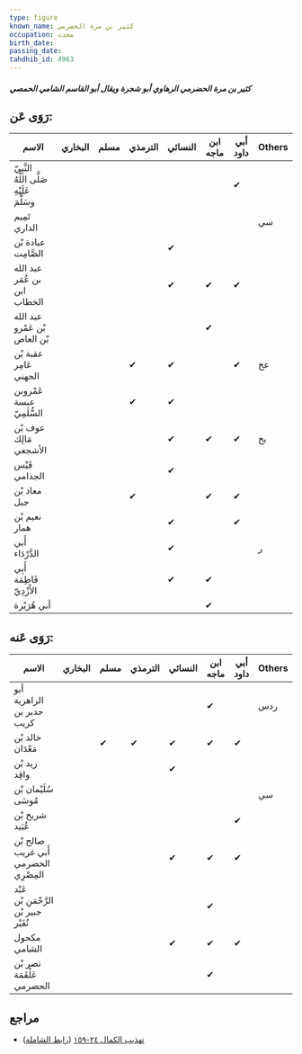 ```yaml
---
type: figure
known_name: كثير بن مرة الحضرمي
occupation: محدث
birth_date:
passing_date:
tahdhib_id: 4963
---
```

##### كثير بن مرة الحضرمي الرهاوي أبو شجرة ويقال أبو القاسم الشامي الحمصي

## رَوَى عَن:
| الاسم                                      | البخاري | مسلم | الترمذي | النسائي | ابن ماجه | أبي داود | Others |
| ------------------------------------------ | ------- | ---- | ------- | ------- | -------- | -------- | ------ |
| النَّبِيّ صَلَّى اللَّهُ عَلَيْهِ وسَلَّمَ |         |      |         |         |          | ✔        |        |
| تَمِيم الداري                              |         |      |         |         |          |          | سي     |
| عبادة بْن الصَّامِت                        |         |      |         | ✔       |          |          |        |
| عبد الله بن عُمَر ابن الخطاب               |         |      |         | ✔       | ✔        | ✔        |        |
| عبد الله بْن عَمْرو بْن العاص              |         |      |         |         | ✔        |          |        |
| عقبة بْن عَامِر الجهني                     |         |      | ✔       | ✔       |          | ✔        | عخ     |
| عَمْروبن عبسة السُّلَمِيّ                  |         |      | ✔       | ✔       |          |          |        |
| عوف بْن مَالِك الأشجعي                     |         |      |         | ✔       | ✔        | ✔        | بخ     |
| قَيْس الجذامي                              |         |      |         | ✔       |          |          |        |
| معاذ بْن جبل                               |         |      | ✔       |         | ✔        | ✔        |        |
| نعيم بْن همار                              |         |      |         | ✔       |          | ✔        |        |
| أَبي الدَّرْدَاء                           |         |      |         | ✔       |          |          | ر      |
| أَبِي فَاطِمَة الأَزْدِيّ                  |         |      |         | ✔       | ✔        |          |        |
| أبي هُرَيْرة                               |         |      |         |         | ✔        |          |        |
## رَوَى عَنه:
| الاسم                                  | البخاري | مسلم | الترمذي | النسائي | ابن ماجه | أبي داود | Others |
| -------------------------------------- | ------- | ---- | ------- | ------- | -------- | -------- | ------ |
| أبو الزاهرية حدير بن كريب              |         |      |         |         | ✔        |          | ردس    |
| خالد بْن مَعْدَان                      |         | ✔    | ✔       | ✔       | ✔        | ✔        |        |
| زيد بْن واقِد                          |         |      |         | ✔       |          |          |        |
| سُلَيْمان بْن مُوسَى                   |         |      |         |         |          |          | سي     |
| شريح بْن عُبَيد                        |         |      |         |         |          | ✔        |        |
| صالح بْن أَبي غريب الحضرمي المِصْرِي   |         |      |         | ✔       | ✔        | ✔        |        |
| عَبْد الرَّحْمَنِ بْن جبير بْن نُفَيْر |         |      |         |         | ✔        |          |        |
| مكحول الشامي                           |         |      |         | ✔       | ✔        | ✔        |        |
| نصر بْن عَلْقَمَة الحضرمي              |         |      |         |         | ✔        |          |        |
## مراجع
- [تهذيب الكمال ٢٤-١٥٩](obsidian://open?vault=Tahdhib-al-Kamal&file=Figures/٤٩٦٣-كثير%20بن%20مرة%20الحضرمي%20الرهاوي%20أبو%20شجرة%20ويقال%20أبو%20القاسم%20الشامي%20الحمصي) ([رابط الشاملة](https://shamela.ws/book/3722/12671))